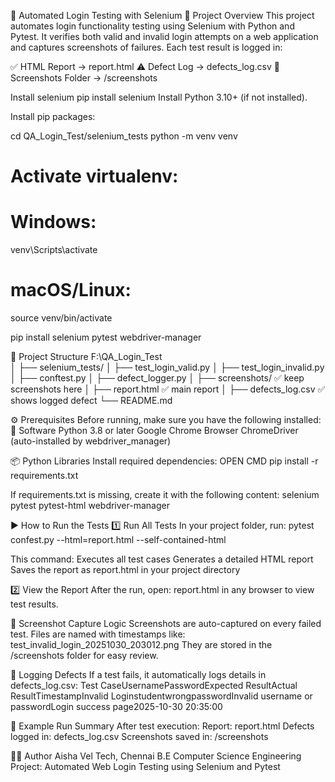 🧪 Automated Login Testing with Selenium
📌 Project Overview
This project automates login functionality testing using Selenium with Python and Pytest.
It verifies both valid and invalid login attempts on a web application and captures screenshots of failures.
Each test result is logged in:

✅ HTML Report → report.html
⚠️ Defect Log → defects_log.csv
📸 Screenshots Folder → /screenshots


Install selenium
pip install selenium
Install Python 3.10+ (if not installed).

Install pip packages:

cd QA_Login_Test/selenium_tests
python -m venv venv
# Activate virtualenv:
# Windows:
venv\Scripts\activate
# macOS/Linux:
source venv/bin/activate

pip install selenium pytest webdriver-manager

📁 Project Structure
F:\QA_Login_Test\
│
├── selenium_tests/
│   ├── test_login_valid.py
│   ├── test_login_invalid.py
│   ├── conftest.py
│   ├── defect_logger.py
│   ├── screenshots/           ✅ keep screenshots here
│   ├── report.html            ✅ main report
│
├── defects_log.csv            ✅ shows logged defect
└── README.md



⚙️ Prerequisites
Before running, make sure you have the following installed:
🔧 Software
Python 3.8 or later
Google Chrome Browser
ChromeDriver (auto-installed by webdriver_manager)

📦 Python Libraries
Install required dependencies: OPEN CMD
     pip install -r requirements.txt

If requirements.txt is missing, create it with the following content:
selenium
pytest
pytest-html
webdriver-manager


▶️ How to Run the Tests
1️⃣ Run All Tests
In your project folder, run:
pytest confest.py --html=report.html --self-contained-html

This command:
Executes all test cases
Generates a detailed HTML report
Saves the report as report.html in your project directory

2️⃣ View the Report
After the run, open:
report.html
in any browser to view test results.


📸 Screenshot Capture Logic
Screenshots are auto-captured on every failed test.
Files are named with timestamps like:
test_invalid_login_20251030_203012.png
They are stored in the /screenshots folder for easy review.



🧾 Logging Defects
If a test fails, it automatically logs details in defects_log.csv:
Test CaseUsernamePasswordExpected ResultActual ResultTimestampInvalid LoginstudentwrongpasswordInvalid username or passwordLogin success page2025-10-30 20:35:00

🧰 Example Run Summary
After test execution:
Report: report.html
Defects logged in: defects_log.csv
Screenshots saved in: /screenshots



🧑‍💻 Author
Aisha Vel Tech, Chennai
B.E Computer Science Engineering
Project: Automated Web Login Testing using Selenium and Pytest